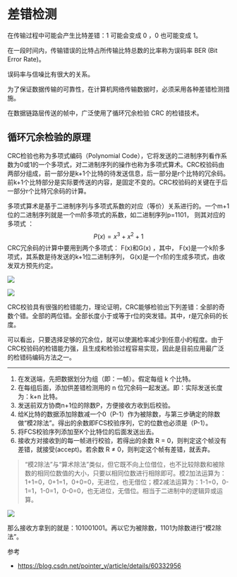 # 差错检测

在传输过程中可能会产生比特差错：1 可能会变成 0 ，0 也可能变成 1。

在一段时间内，传输错误的比特占所传输比特总数的比率称为误码率 BER (Bit Error Rate)。

误码率与信噪比有很大的关系。

为了保证数据传输的可靠性，在计算机网络传输数据时，必须采用各种差错检测措施。 

在数据链路层传送的帧中，广泛使用了循环冗余检验 CRC 的检错技术。

## 循环冗余检验的原理

CRC检验也称为多项式编码（Polynomial Code），它将发送的二进制序列看作系数为0或1的一个多项式，对二进制序列的操作也称为多项式算术。CRC校验码由两部分组成，前一部分是k+1个比特的待发送信息，后一部分是r个比特的冗余码。前k+1个比特部分是实际要传送的内容，是固定不变的。CRC校验码的关键在于后一部分r个比特冗余码的计算。

多项式算术是基于二进制序列与多项式系数的对应（等价）关系进行的。一个m+1位的二进制序列就是一个m阶多项式的系数，如二进制序列p=1101， 则其对应的多项式 ：
$$
P(x)=x^3+x^2+1
$$
CRC冗余码的计算中要用到两个多项式： F(x)和G(x) ，其中， F(x)是一个k阶多项式，其系数是待发送的k+1位二进制序列， G(x)是一个r阶的生成多项式，由收发双方预先约定。

![](https://raw.githubusercontent.com/ZanderZhao/images/master/img2019/20191105011149.png)

![](https://raw.githubusercontent.com/ZanderZhao/images/master/img2019/20191105011327.png)

CRC校验具有很强的检错能力，理论证明，CRC能够检验出下列差错：全部的奇数个错。全部的两位错。全部长度小于或等于r位的突发错。其中，r是冗余码的长度。

可以看出，只要选择足够的冗余位，就可以使漏检率减少到任意小的程度。由于CRC校验码的检错能力强，且生成和检验过程容易实现，因此是目前应用最广泛的检错码编码方法之一。



-------------

1. 在发送端，先把数据划分为组（即：一帧）。假定每组 k 个比特。
2. 在每组后面，添加供差错检测用的 n 位冗余码一起发送。即：实际发送长度为：k+n 比特。
3. 发送前双方协商n+1位的除数P，方便接收方收到后校验。
4. 给K比特的数据添加除数减一个0（P-1）作为被除数，与第三步确定的除数做“模2除法”。得出的余数即FCS校验序列，它的位数也必须是（P-1）。
5. 将FCS校验序列添加至K个比特位的后面发送出去。
6. 接收方对接收到的每一帧进行校验，若得出的余数 R = 0，则判定这个帧没有差错，就接受(accept)。若余数 R ≠ 0，则判定这个帧有差错，就丢弃。

> “模2除法”与“算术除法”类似，但它既不向上位借位，也不比较除数和被除数的相同位数值的大小，只要以相同位数进行相除即可。模2加法运算为：1+1=0，0+1=1，0+0=0，无进位，也无借位；模2减法运算为：1-1=0，0-1=1，1-0=1，0-0=0，也无进位，无借位。相当于二进制中的逻辑异或运算。



![](https://raw.githubusercontent.com/ZanderZhao/images/master/img2019/20191105011750.png)

那么接收方拿到的就是：101001001。再以它为被除数，1101为除数进行“模2除法”。

























参考

+ https://blog.csdn.net/pointer_y/article/details/60332956






















